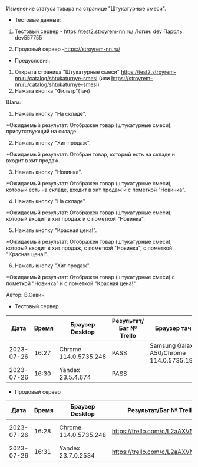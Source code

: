 Изменение статуса товара на странице "Штукатурные смеси".

* Тестовые данные: 
1. Тестовый сервер - https://test2.stroyrem-nn.ru/
Логин: dev
Пароль: dev557755

2. Продовый сервер -https://stroyrem-nn.ru/

* Предусловия:
1. Открыта страница "Штукатурные смеси" https://test2.stroyrem-nn.ru/catalog/shtukaturnye-smesi (или https://stroyrem-nn.ru/catalog/shtukaturnye-smesi)
2. Нажата кнопка "Фильтр"(тач)

Шаги:
1. Нажать кнопку "На складе".

*Ожидаемый результат:
Отображен товар (штукатурные смеси), присутствующий на складе.

2. Нажать кнопку "Хит продаж".

*Ожидаемый результат:
Отобран товар, который есть на складе и входит в хит продаж.

3. Нажать кнопку "Новинка".

*Ожидаемый результат:
Отображен товар (штукатурные смеси), который есть на складе, входит в хит продаж и с пометкой "Новинка".

4. Нажать кнопку "На складе".

*Ожидаемый результат:
Отображен товар (штукатурные смеси), который входит в хит продаж и с пометкой "Новинка".

5. Нажать кнопку "Красная цена!".

*Ожидаемый результат:
Отображен товар (штукатурные смеси), который входит в хит продаж, с пометкой "Новинка", с пометкой "Красная цена!".

6. Нажать кнопку "Хит продаж".

*Ожидаемый результат:
Отображен товар (штукатурные смеси) с пометкой "Новинка" и с пометкой "Красная цена!".

Автор: В.Савин


* Тестовый сервер 

| Дата | Время | Браузер Desktop| Результат/Баг № Trello| Браузер тач| Результат/Баг № Trello| Дата релиза |Имя |
| --- | --- | --- | --- | --- | --- | --- | --- | 
|2023-07-26 | 16:27 | Chrome 114.0.5735.248 | PASS | Samsung Galaxy A50/Chrome 114.0.5735.196 | PASS | 04.07.23 | Наталья К. | 
|2023-07-26 | 16:30 | Yandex 23.5.4.674 | PASS |  |  | 04.07.23 | Наталья К. |


* Продовый сервер

| Дата | Время | Браузер Desktop| Результат/Баг № Trello| Браузер тач| Результат/Баг № Trello| Дата релиза |Имя |
| --- | --- | --- | --- | --- | --- | --- | --- | 
| 2023-07-26 | 16:28 | Chrome 114.0.5735.248 | https://trello.com/c/L2aAXVNy/238 | Samsung Galaxy A50/Chrome 114.0.5735.196 | https://trello.com/c/L2aAXVNy/238 | 04.07.23 | Наталья К. | 
| 2023-07-26 | 16:31 | Yandex 23.7.0.2534 | https://trello.com/c/L2aAXVNy/238 |  |  | 04.07.23 | Наталья К. |

